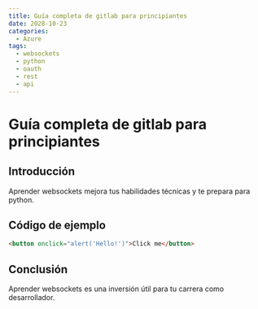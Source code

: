 ```yaml
---
title: Guía completa de gitlab para principiantes
date: 2028-10-23
categories:
  - Azure
tags:
  - websockets
  - python
  - oauth
  - rest
  - api
---
```


# Guía completa de gitlab para principiantes

## Introducción

Aprender websockets mejora tus habilidades técnicas y te prepara para python.

## Código de ejemplo

```html
<button onclick="alert('Hello!')">Click me</button>
```

## Conclusión

Aprender websockets es una inversión útil para tu carrera como desarrollador.